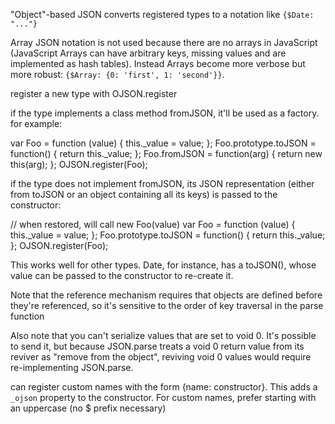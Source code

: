 
"Object"-based JSON converts registered types to a notation like `{$Date: "..."}`

Array JSON notation is not used because there are no arrays in JavaScript (JavaScript Arrays can have arbitrary keys, missing values and are implemented as hash tables). Instead Arrays become more verbose but more robust: `{$Array: {0: 'first', 1: 'second'}}`.

register a new type with OJSON.register <constructor>

if the type implements a class method fromJSON, it'll be used as a factory. for example:

   var Foo = function (value) { this._value = value; };
   Foo.prototype.toJSON = function() {  return this._value; };
   Foo.fromJSON = function(arg) { return new this(arg); };
   OJSON.register(Foo);

if the type does not implement fromJSON, its JSON representation (either from toJSON or an object containing all its keys) is passed to the constructor:

   // when restored, will call new Foo(value)
   var Foo = function (value) { this._value = value; };
   Foo.prototype.toJSON = function() {  return this._value; };
   OJSON.register(Foo);

This works well for other types. Date, for instance, has a toJSON(), whose value can be passed to the constructor to re-create it.

Note that the reference mechanism requires that objects are defined before they're referenced, so it's sensitive to the order of key traversal in the parse function

Also note that you can't serialize values that are set to void 0. It's possible to send it, but because JSON.parse treats a void 0 return value from its reviver as "remove from the object", reviving void 0 values would require re-implementing JSON.parse.


can register custom names with the form {name: constructor}. This adds a
`_ojson` property to the constructor. For custom names, prefer starting
with an uppercase (no $ prefix necessary)
